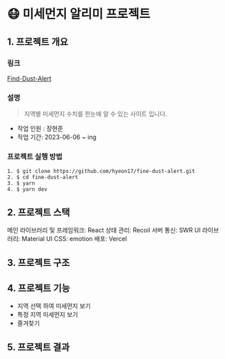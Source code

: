 # 😷 미세먼지 알리미 프로젝트
## 1. 프로젝트 개요
### 링크
[Find-Dust-Alert]()
### 설명
> 지역별 미세먼지 수치를 한눈에 알 수 있는 사이트 입니다.

- 작업 인원 : 장현준
- 작업 기간: 2023-06-06 ~ ing

### 프로젝트 실행 방법
```
1. $ git clone https://github.com/hyeon17/fine-dust-alert.git
2. $ cd fine-dust-alert
3. $ yarn
4. $ yarn dev
```

## 2. 프로젝트 스택
메인 라이브러리 및 프레임워크: React
상태 관리: Recoil
서버 통신: SWR
UI 라이브러리: Material UI
CSS: emotion
배포: Vercel

## 3. 프로젝트 구조

## 4. 프로젝트 기능
- 지역 선택 하여 미세먼지 보기
- 특정 지역 미세먼지 보기
- 즐겨찾기

## 5. 프로젝트 결과
